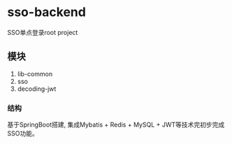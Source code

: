 # sso-backend
SSO单点登录root project

## 模块
  1. lib-common
  2. sso
  3. decoding-jwt
  
### 结构
  基于SpringBoot搭建, 集成Mybatis + Redis + MySQL + JWT等技术完初步完成SSO功能。
